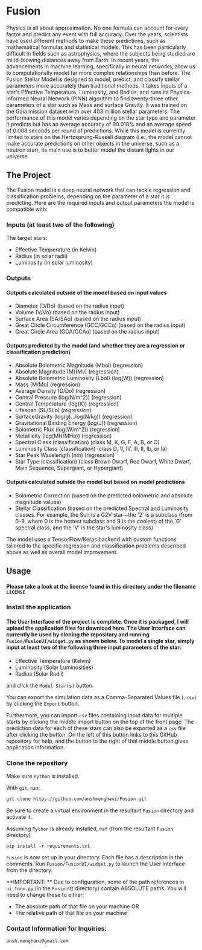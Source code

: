 # Fusion
Physics is all about approximation. No one formula can account for every factor and predict 
any event with full accuracy. Over the years, scientists have used different methods to make 
these predictions, such as mathematical formulas and statistical models. This has been 
particularly difficult in fields such as astrophysics, where the subjects being studied are 
mind-blowing distances away from Earth. In recent years, the advancements in machine learning, 
specifically in neural networks, allow us to computationally model far more complex relationships 
than before. The Fusion Stellar Model is designed to model, predict, and classify stellar 
parameters more accurately than traditional methods. It takes inputs of a star’s Effective 
Temperature, Luminosity, and Radius, and runs its Physics-Informed Neural Network (PINN) algorithm 
to find twenty-three other parameters of a star such as Mass and surface Gravity. It was trained on 
the Gaia mission dataset with over 403 million stellar parameters. The performance of this model 
varies depending on the star type and parameter it predicts but has an average accuracy of 90.018% 
and an average speed of 0.008 seconds per round of predictions. While this model is currently 
limited to stars on the Hertzsprung-Russell diagram (i.e., the model cannot make accurate predictions 
on other objects in the universe, such as a neutron star), its main use is to better model the distant 
lights in our universe. 
 
## The Project
The Fusion model is a deep neural network that can tackle regression and classification problems, depending on the parameter of a star it is predicting. Here are the required inputs and output parameters the model is compatible with: 
### Inputs (at least two of the following)
The target stars: 
- Effective Temperature (in Kelvin)
- Radius (in solar radii)
- Luminosity (in solar luminosity)
### Outputs
#### Outputs calculated outside of the model based on input values 
- Diameter (D/Do) (based on the radius input)
- Volume (V/Vo) (based on the radius input)
- Surface Area (SA/SAo) (based on the radius input)
- Great Circle Circumference (GCC/GCCo) (based on the radius input)
- Great Circle Area (GCA/GCAo) (based on the radius input)
#### Outputs predicted by the model (and whether they are a regression or classification prediction) 
- Absolute Bolometric Magnitude (Mbol) (regression)
- Absolute Magnitude (M)(Mv) (regression)
- Absolute Bolometric Luminosity (Lbol) (log(W)) (regression)
- Mass (M/Mo) (regression)
- Average Density (D/Do) (regression)
- Central Pressure (log(N/m^2)) (regression)
- Central Temperature (log(K)) (regression)
- Lifespan (SL/SLo) (regression)
- SurfaceGravity (log(g)...log(N/kg)) (regression)
- Gravitational Binding Energy (log(J)) (regression)
- Bolometric Flux (log(W/m^2)) (regression)
- Metallicity (log(MH/MHo)) (regression)
- Spectral Class (classification) (class M, K, G, F, A, B, or O) 
- Luminosity Class (classification) (class D, V, IV, III, II, Ib, or Ia)
- Star Peak Wavelength (nm) (regression)
- Star Type (classification) (class Brown Dwarf, Red Dwarf, White Dwarf, Main Sequence, Supergiant, or Hypergiant)
#### Outputs calculated outside the model but based on model predictions 
- Bolometric Correction (based on the predicted bolometric and absolute magnitude values) 
- Stellar Classification (based on the predicted Spectral and Luminosity classes. For example, the Sun is a G2V star—the '2' is a subclass (from 0–9, where 0 is the hottest subclass and 9 is the coolest) of the 'G' spectral class, and the 'V' is the star's luminosity class)

The model uses a TensorFlow/Keras backend with custom functions tailored to the specific regression and classification problems described above as well as overall model improvement. 

## Usage
#### Please take a look at the license found in this directory under the filename `LICENSE` 
### Install the application
#### The User Interface of the project is complete. Once it is packaged, I will upload the application files for download here. The User Interface can currently be used by cloning the repository and running `Fusion/FusionUI/widget.py` as shown below. To model a single star, simply input at least two of the following three input parameters of the star:
- Effective Temperature (Kelvin)
- Luminosity (Solar Luminosities)
- Radius (Solar Radii)
  
and click the `Model Star(s)` button.

You can export the simulation data as a Comma-Separated Values file (`.csv`) by clicking the `Export` button.

Furthermore, you can import `csv` files containing input data for multiple starts by clicking the middle import button on the top of the front page. The prediction data for each of these stars can also be exported as a `csv` file after clicking the button. On the left of this button links to this GitHub repository for help, and the button to the right of that middle button gives application information. 

### Clone the repository
Make sure `Python` is installed.

With `git`, run:

```bash
git clone https://github.com/anshmenghani/Fusion.git
```

Be sure to create a virtual environment in the resultant `Fusion` directory and activate it.

Assuming `Python` is already installed, run (from the resultant `Fusion` directory)

```basg
pip install -r requirements.txt
```

`Fusion` is now set up in your directory. Each file has a description in the comments. Run `Fusion/FusionUI/widget.py` to launch the User Interface from the directory.

**IMPORTANT: ** Due to configuration, some of the path references in `ui_form.py` (in the `FusionUI` directory) contain ABSOLUTE paths. You will need to change these to either:
- The absolute path of that file on your machine OR
- The relative path of that file on your machine
  
### Contact Information for Inquiries: 
```ansh.menghani@gmail.com```
